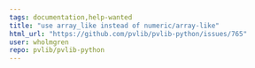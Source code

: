 ```yaml
---
tags: documentation,help-wanted
title: "use array_like instead of numeric/array-like"
html_url: "https://github.com/pvlib/pvlib-python/issues/765"
user: wholmgren
repo: pvlib/pvlib-python
---
```


